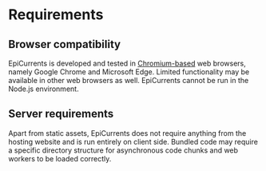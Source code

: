 Requirements
============

## Browser compatibility

EpiCurrents is developed and tested in [Chromium-based](https://en.wikipedia.org/wiki/Chromium_(web_browser)) web browsers, namely Google Chrome and Microsoft Edge. Limited functionality may be available in other web browsers as well. EpiCurrents cannot be run in the Node.js environment.

## Server requirements

Apart from static assets, EpiCurrents does not require anything from the hosting website and is run entirely on client side. Bundled code may require a specific directory structure for asynchronous code chunks and web workers to be loaded correctly.